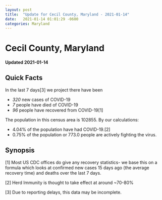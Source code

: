 ```yaml
---
layout: post
title:  "Update for Cecil County, Maryland - 2021-01-14"
date:   2021-01-14 01:01:29 -0600
categories: Maryland
---
```


# Cecil County, Maryland
#### Updated 2021-01-14

## Quick Facts

In the last 7 days[3] we project there have been
- *320* new cases of COVID-19
- *7* people have died of COVID-19
- *96* people have recovered from COVID-19[1]

The population in this census area is 102855. By our calculations:
- 4.04% of the population have had COVID-19.[2]
- 0.75% of the population or 773.0 people are actively fighting the virus.

## Synopsis




[1] Most US CDC offices do give any recovery statistics- we base this on a formula which looks at confirmed new cases
15 days ago (the average recovery time) and deaths over the last 7 days.

[2] Herd Immunity is thought to take effect at around ~70-80%

[3] Due to reporting delays, this data may be incomplete.
 
    